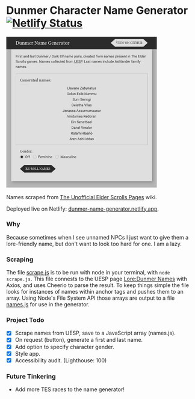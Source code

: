 # Dunmer Character Name Generator [![Netlify Status](https://api.netlify.com/api/v1/badges/1679775e-f0ec-4cef-9612-0bd7edbc735f/deploy-status)](https://app.netlify.com/sites/dunmer-name-generator/deploys)

<img src="./preview.png" width="400">

Names scraped from [The Unofficial Elder Scrolls Pages](https://en.uesp.net/wiki/Lore:Dunmer_Names) wiki.

Deployed live on Netlify: [dunmer-name-generator.netlify.app](https://dunmer-name-generator.netlify.app/).

### Why

Because sometimes when I see unnamed NPCs I just want to give them a lore-friendly name, but don't want to look too hard for one. I am a lazy.

### Scraping

The file [scrape.js](./scrape.js) is to be run with node in your terminal, with `node scrape.js`.
This file connests to the UESP page [Lore:Dunmer Names](https://en.uesp.net/wiki/Lore:Dunmer_Names) with Axios, and uses Cheerio to parse the result. To keep things simple the file looks for instances of names within anchor tags and pushes them to an array. Using Node's File System API those arrays are output to a file [names.js](./src/names.js) for use in the generator.

### Project Todo
- [x] Scrape names from UESP, save to a JavaScript array (names.js).
- [x] On request (button), generate a first and last name.
- [x] Add option to specify character gender.
- [x] Style app.
- [x] Accessibility audit. (Lighthouse: 100)

### Future Tinkering
- Add more TES races to the name generator!
